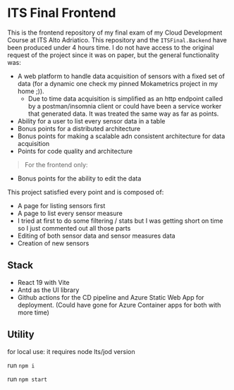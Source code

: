 # ITS Final Frontend

This is the frontend repository of my final exam of my Cloud Development Course at ITS Alto Adriatico.
This repository and the `ITSFinal.Backend` have been produced under 4 hours time. 
I do not have access to the original request of the project since it was on paper, but the general functionality was:
- A web platform to handle data acquisition of sensors with a fixed set of data (for a dynamic one check my pinned Mokametrics project in my home ;)).
  - Due to time data acquisition is simplified as an http endpoint called by a postman/insomnia client or could have been a service worker that generated data. It was treated the same way as far as points.
- Ability for a user to list every sensor data in a table
- Bonus points for a distributed architecture
- Bonus points for making a scalable adn consistent architecture for data acquisition
- Points for code quality and architecture
> For the frontend only:
- Bonus points for the ability to edit the data

This project satisfied every point and is composed of:

- A page for listing sensors first
- A page to list every sensor measure
- I tried at first to do some filtering / stats but I was getting short on time so I just commented out all those parts 
- Editing of both sensor data and sensor measures data
- Creation of new sensors

## Stack
- React 19 with Vite
- Antd as the UI library
- Github actions for the CD pipeline and Azure Static Web App for deployment. (Could have gone for Azure Container apps for both with more time) 

## Utility

for local use: 
it requires node lts/jod version

run `npm i`

run `npm start`

